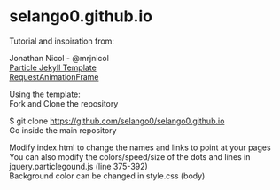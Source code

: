# selango0.github.io

Tutorial and inspiration from:

Jonathan Nicol - @mrjnicol \
[Particle Jekyll Template](https://github.com/nrandecker/particle) \
[RequestAnimationFrame](http://paulirish.com/2011/requestanimationframe-for-smart-animating/)


Using the template: \
Fork and Clone the repository 

$ git clone https://github.com/selango0/selango0.github.io \
Go inside the main repository 

Modify index.html to change the names and links to point at your pages \
You can also modify the colors/speed/size of the dots and lines in jquery.particlegound.js (line 375-392) \
Background color can be changed in style.css (body) 
